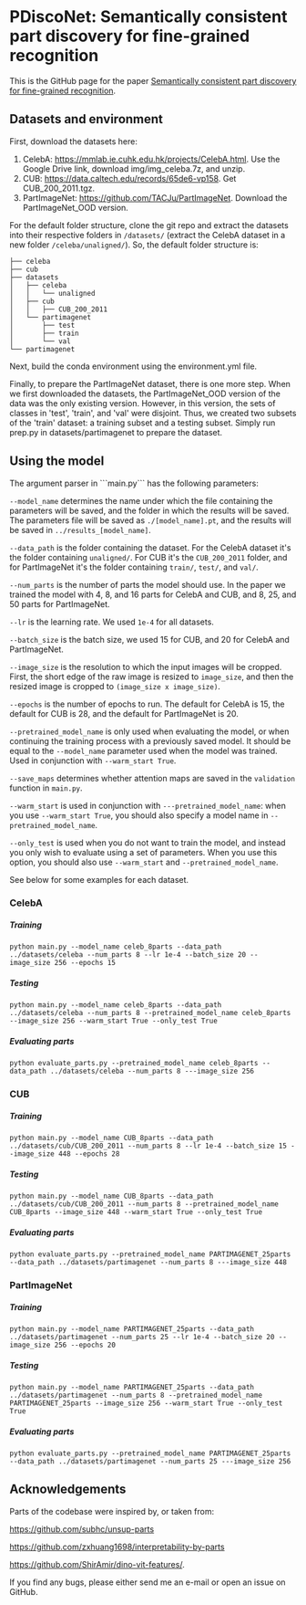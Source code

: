 <h1>PDiscoNet: Semantically consistent part discovery for fine-grained recognition</h1> 

This is the GitHub page for the paper [Semantically consistent part discovery for fine-grained recognition](https://openaccess.thecvf.com/content/ICCV2023/papers/van_der_Klis_PDiscoNet_Semantically_consistent_part_discovery_for_fine-grained_recognition_ICCV_2023_paper.pdf). 

<h2> Datasets and environment </h2>

First, download the datasets here:

1. CelebA: https://mmlab.ie.cuhk.edu.hk/projects/CelebA.html. Use the Google Drive link, download img/img_celeba.7z, and unzip. 
2. CUB: https://data.caltech.edu/records/65de6-vp158. Get CUB_200_2011.tgz.
3. PartImageNet: https://github.com/TACJu/PartImageNet. Download the PartImageNet_OOD version.

For the default folder structure, clone the git repo and extract the datasets into their respective folders in ```/datasets/``` (extract the CelebA dataset in a new folder ```/celeba/unaligned/```). So, the default folder structure is:

```
├── celeba
├── cub
├── datasets
│   ├── celeba
│   │	└── unaligned
│   ├── cub
│   │   ├── CUB_200_2011
│   └── partimagenet
│       ├── test
│       ├── train
│       └── val
└── partimagenet
```

Next, build the conda environment using the environment.yml file. 

Finally, to prepare the PartImageNet dataset, there is one more step. When we first downloaded the datasets, the PartImageNet_OOD version of the data was the only existing version. However, in this version, the sets of classes in 'test', 'train', and 'val' were disjoint. Thus, we created two subsets of the 'train' dataset: a training subset and a testing subset. Simply run prep.py in datasets/partimagenet to prepare the dataset.

<h2> Using the model</h2>
The argument parser in ```main.py``` has the following parameters:

```--model_name``` determines the name under which the file containing the parameters will be saved, and the folder in which the results will be saved. The parameters file will be saved as ```./[model_name].pt```, and the results will be saved in ```../results_[model_name]```.

```--data_path``` is the folder containing the dataset. For the CelebA dataset it's the folder containing ```unaligned/```. For CUB it's the ```CUB_200_2011``` folder, and for PartImageNet it's the folder containing ```train/```, ```test/```, and ```val/```.

```--num_parts``` is the number of parts the model should use. In the paper we trained the model with 4, 8, and 16 parts for CelebA and CUB, and 8, 25, and 50 parts for PartImageNet.

```--lr``` is the learning rate. We used ```1e-4``` for all datasets.

```--batch_size``` is the batch size, we used 15 for CUB, and 20 for CelebA and PartImageNet.

```--image_size``` is the resolution to which the input images will be cropped. First, the short edge of the raw image is resized to ```image_size```, and then the resized image is cropped to ```(image_size x image_size)```.

```--epochs``` is the number of epochs to run. The default for CelebA is 15, the default for CUB is 28, and the default for PartImageNet is 20.

```--pretrained_model_name``` is only used when evaluating the model, or when continuing the training process with a previously saved model. It should be equal to the ```--model_name``` parameter used when the model was trained. Used in conjunction with ```--warm_start True```.

```--save_maps``` determines whether attention maps are saved in the ```validation``` function in ```main.py```.

```--warm_start``` is used in conjunction with ```---pretrained_model_name```: when you use ```--warm_start True```, you should also specify a model name in ```--pretrained_model_name```.

```--only_test``` is used when you do not want to train the model, and instead you only wish to evaluate using a set of parameters. When you use this option, you should also use ```--warm_start``` and ```--pretrained_model_name```.

See below for some examples for each dataset.

<h3>CelebA</h3>
<h5>Training</h5>

```
python main.py --model_name celeb_8parts --data_path ../datasets/celeba --num_parts 8 --lr 1e-4 --batch_size 20 --image_size 256 --epochs 15
```

<h5>Testing</h5>

```
python main.py --model_name celeb_8parts --data_path ../datasets/celeba --num_parts 8 --pretrained_model_name celeb_8parts --image_size 256 --warm_start True --only_test True
```

<h5>Evaluating parts</h5>

```
python evaluate_parts.py --pretrained_model_name celeb_8parts --data_path ../datasets/celeba --num_parts 8 ---image_size 256
```

<h3>CUB</h3>
<h5>Training</h5>

```
python main.py --model_name CUB_8parts --data_path ../datasets/cub/CUB_200_2011 --num_parts 8 --lr 1e-4 --batch_size 15 --image_size 448 --epochs 28
```

<h5>Testing</h5>

```
python main.py --model_name CUB_8parts --data_path ../datasets/cub/CUB_200_2011 --num_parts 8 --pretrained_model_name CUB_8parts --image_size 448 --warm_start True --only_test True
```

<h5>Evaluating parts</h5>

```
python evaluate_parts.py --pretrained_model_name PARTIMAGENET_25parts --data_path ../datasets/partimagenet --num_parts 8 ---image_size 448
```

<h3>PartImageNet</h3>
<h5>Training</h5>

```
python main.py --model_name PARTIMAGENET_25parts --data_path ../datasets/partimagenet --num_parts 25 --lr 1e-4 --batch_size 20 --image_size 256 --epochs 20
```

<h5>Testing</h5>

```
python main.py --model_name PARTIMAGENET_25parts --data_path ../datasets/partimagenet --num_parts 8 --pretrained_model_name PARTIMAGENET_25parts --image_size 256 --warm_start True --only_test True
```

<h5>Evaluating parts</h5>

```
python evaluate_parts.py --pretrained_model_name PARTIMAGENET_25parts --data_path ../datasets/partimagenet --num_parts 25 ---image_size 256
```

<h2> Acknowledgements </h2>
Parts of the codebase were inspired by, or taken from:

https://github.com/subhc/unsup-parts

https://github.com/zxhuang1698/interpretability-by-parts

https://github.com/ShirAmir/dino-vit-features/.

If you find any bugs, please either send me an e-mail or open an issue on GitHub.
